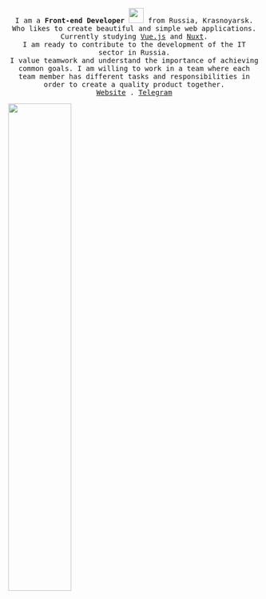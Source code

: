 <p align="center">
  <samp>
    I am a <strong>Front-end Developer</strong> <img src="https://media.giphy.com/media/WUlplcMpOCEmTGBtBW/giphy.gif" width="30"> from Russia, Krasnoyarsk. <br/>
    Who likes to create beautiful and simple web applications. <br/>
    Currently studying <a href="https://vuejs.org/">Vue.js</a> and <a href="https://nuxt.com">Nuxt</a>. <br/>
    I am ready to contribute to the development of the IT sector in Russia. </br>
    I value teamwork and understand the importance of achieving common goals. I am willing to work in a team where each team member has different tasks and responsibilities in order to create a quality product together. <br/>
    <a href="https://soblvsk.netlify.app/">Website</a> .
    <a href="https://t.me/soblvsk">Telegram</a> 
  </samp>
</p>

<img width="50%" src="https://github-readme-stats.vercel.app/api/top-langs/?username=soblvsk&theme=dark&hide_border=true&layout=compact">
